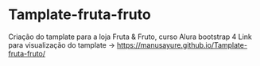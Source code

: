 # Tamplate-fruta-fruto
Criação do tamplate para a loja Fruta &amp; Fruto, curso Alura bootstrap 4
Link para visualização do tamplate -> https://manusayure.github.io/Tamplate-fruta-fruto/

